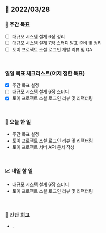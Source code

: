 ## 📅 2022/03/28


### 👏 주간 목표

- [ ] 대규모 시스템 설계 6장 정리
- [ ] 대규모 시스템 설계 7장 스터디 발표 준비 및 정리
- [ ] 토이 프로젝트 소셜 로그인 개발 리뷰 및 QA

<br/>

### 일일 목표 체크리스트(어제 정한 목표)

- [x] 주간 목표 설정
- [ ] 대규모 시스템 설계 6장 스터디
- [x] 토이 프로젝트 소셜 로그인 리뷰 및 리팩터링

<br/>

### 💯 오늘 한 일

- 주간 목표 설정
- 토이 프로젝트 소셜 로그인 리뷰 및 리팩터링
- 토이 프로젝트 서버 API 문서 작성

<br/>

### 📈 내일 할 일

- 대규모 시스템 설계 6장 스터디
- 토이 프로젝트 소셜 로그인 리뷰 및 리팩터링 

<br/>

### 🤔 간단 회고

- .
 




 








